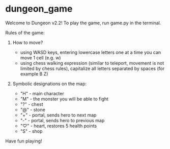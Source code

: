 # dungeon_game

Welcome to Dungeon v2.2!
To play the game, run game.py in the terminal.

Rules of the game:

1) How to move?
	* using WASD keys, entering lowercase letters one at a time you can move 1 cell (e.g. w)
	* using chess walking expression (similar to teleport, movement is not limited by chess rules), capitalize all letters separated by spaces (for example B Z)

2) Symbolic designations on the map:
	* "H" - main character
	* "M" - the monster you will be able to fight
	* "?" - chest
	* "@" - stone
	* "+" - portal, sends hero to next map
	* "-" - portal, sends hero to previous map
	* "♡" - heart, restores 5 health points
	* "S" - shop

Have fun playing!
